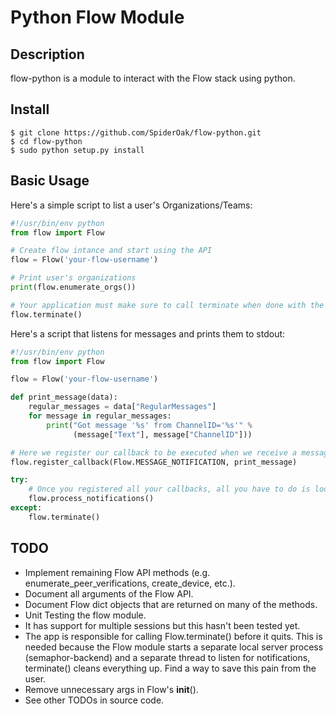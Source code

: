 # Python Flow Module

## Description

flow-python is a module to interact with the Flow stack using python.

## Install
```
$ git clone https://github.com/SpiderOak/flow-python.git
$ cd flow-python
$ sudo python setup.py install
```
## Basic Usage

Here's a simple script to list a user's Organizations/Teams:
```python
#!/usr/bin/env python
from flow import Flow

# Create flow intance and start using the API
flow = Flow('your-flow-username')

# Print user's organizations
print(flow.enumerate_orgs())

# Your application must make sure to call terminate when done with the flow object
flow.terminate()
```

Here's a script that listens for messages and prints them to stdout:
```python
#!/usr/bin/env python
from flow import Flow

flow = Flow('your-flow-username')

def print_message(data):
    regular_messages = data["RegularMessages"]
    for message in regular_messages:
        print("Got message '%s' from ChannelID='%s'" %
              (message["Text"], message["ChannelID"]))

# Here we register our callback to be executed when we receive a message
flow.register_callback(Flow.MESSAGE_NOTIFICATION, print_message)

try:
    # Once you registered all your callbacks, all you have to do is loop.
    flow.process_notifications()
except:
    flow.terminate()
```

## TODO

- Implement remaining Flow API methods (e.g. enumerate_peer_verifications, create_device, etc.).
- Document all arguments of the Flow API. 
- Document Flow dict objects that are returned on many of the methods.
- Unit Testing the flow module.
- It has support for multiple sessions but this hasn't been tested yet.
- The app is responsible for calling Flow.terminate() before it quits. This is needed because the Flow module starts a separate local server process (semaphor-backend) and a separate thread to listen for notifications, terminate() cleans everything up. Find a way to save this pain from the user.
- Remove unnecessary args in Flow's __init__().
- See other TODOs in source code.
